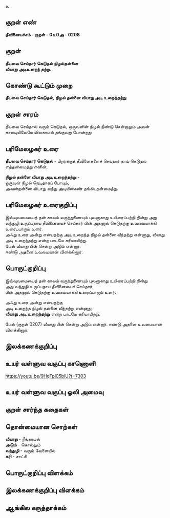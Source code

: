 உ

## குறள் எண் 

**தீவினையச்சம் - குறள் - 0உ0அ - 0208**  

## குறள் 

**தீயவை செய்தார் கெடுதல் நிழல்தன்னை  
வீயாது அடிஉறைந் தற்று.** 

## கொண்டு கூட்டும் முறை

**தீயவை செய்தார் கெடுதல், நிழல் தன்னை வீயாது அடி உறைந்தற்று**  

## குறள் சாரம் 

தீயவை செய்தால் வரும் கெடுதல், ஒருவனின் நிழல் நீண்டு சென்றாலும் அவன் காலடியிலேயே விலகாமல் தங்குவது போன்றது.   

## பரிமேலழகர் உரை

**தீயவை செய்தார் கெடுதல்** - பிறர்க்குத் தீவினைகளைச்  செய்தார் தாம் கெடுதல் எத்தன்மைத்து எனின்,  

**நிழல் தன்னை வீயாது அடி உறைந்தற்று** -  
ஒருவன் நிழல் நெடிதாகப் போயும்,  
அவன்றன்னை விடாது வந்து அடியின்கண் தங்கியதன்மைத்து.  

## பரிமேலழகர் உரைகுறிப்பு   

இவ்வுவமையைத் தன் காலம் வருந்துணையும் புலனாகாது உயிரைப்பற்றி நின்று அது வந்துழி உருப்பதாய தீவினையைச் செய்தார் பின் அதனால் கெடுதற்கு உவமையாக்கி உரைப்பாரும் உளர்.  
அஃது உரை அன்று என்பதற்கு அடி உறைந்த நிழல் தன்னை வீந்தற்று என்னாது, வீயாது அடி உறைந்தற்று என்ற பாடமே கரியாயிற்று.  
மேல் வீயாது பின் சென்று அடும் என்றார்.  
ஈண்டு அதனை உவமையான் விளக்கினார்.  

## பொருட்குறிப்பு 

இவ்வுவமையைத் தன் காலம் வருந்துணையும் புலனாகாது உயிரைப்பற்றி நின்று  
அது வந்துழி உருப்பதாய தீவினையைச் செய்தார்  
பின் அதனால் கெடுதற்கு உவமையாக்கி உரைப்பாரும் உளர். 

அஃது உரை அன்று என்பதற்கு  
அடி உறைந்த நிழல் தன்னை வீந்தற்று என்னாது,  
**வீயாது அடி உறைந்தற்று** என்ற பாடமே கரியாயிற்று.  

மேல் (குறள் 0207) வீயாது பின் சென்று அடும் என்றார். 
ஈண்டு அதனை உவமையான் விளக்கினார்.   

## இலக்கணக்குறிப்பு  


## உயர் வள்ளுவ வகுப்பு காணொளி

https://youtu.be/9HqTpl05blU?t=7303

## உயர் வள்ளுவ வகுப்பு ஒலி அமைவு 

 
## குறள் சார்ந்த கதைகள் 


## தொன்மையான சொற்கள்

**வீயாது**   - நீங்காமல்  
**அடும்**    - கொல்லும்  
**வந்துழி**  - வரும் வேளையில்  
**கரி**      - சாட்சி  

## பொருட்குறிப்பு விளக்கம்


## இலக்கணக்குறிப்பு விளக்கம்


## ஆங்கில கருத்தாக்கம் 


